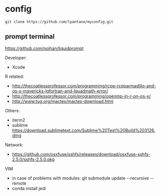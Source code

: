 # config

`git clone https://github.com/lpantano/myconfig.git`

## prompt terminal

https://github.com/nojhan/liquidprompt

Developer:

* Xcode

R related:

* http://thecoatlessprofessor.com/programming/rcpp-rcpparmadillo-and-os-x-mavericks-lgfortran-and-lquadmath-error/
* http://thecoatlessprofessor.com/programming/openmp-in-r-on-os-x/
* http://www.tug.org/mactex/mactex-download.html

Others:

* iterm2
* sublime https://download.sublimetext.com/Sublime%20Text%20Build%203126.dmg

Network:

* https://github.com/osxfuse/sshfs/releases/download/osxfuse-sshfs-2.5.0/sshfs-2.5.0.pkg

VIM

* in case of problems with modules: git submodule update --recursive --remote
* conda install jedi